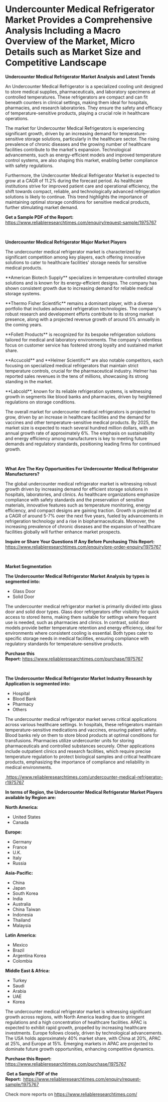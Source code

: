 <p><h1>Undercounter Medical Refrigerator Market Provides a Comprehensive Analysis Including a Macro Overview of the Market, Micro Details such as Market Size and Competitive Landscape</h1></p><p><strong>Undercounter Medical Refrigerator Market Analysis and Latest Trends</strong></p>
<p><p>An Undercounter Medical Refrigerator is a specialized cooling unit designed to store medical supplies, pharmaceuticals, and laboratory specimens at controlled temperatures. These refrigerators are compact and can fit beneath counters in clinical settings, making them ideal for hospitals, pharmacies, and research laboratories. They ensure the safety and efficacy of temperature-sensitive products, playing a crucial role in healthcare operations.</p><p>The market for Undercounter Medical Refrigerators is experiencing significant growth, driven by an increasing demand for temperature-sensitive storage solutions, particularly in the healthcare sector. The rising prevalence of chronic diseases and the growing number of healthcare facilities contribute to the market's expansion. Technological advancements, such as energy-efficient models and improved temperature control systems, are also shaping this market, enabling better compliance with safety regulations.</p><p>Furthermore, the Undercounter Medical Refrigerator Market is expected to grow at a CAGR of 11.2% during the forecast period. As healthcare institutions strive for improved patient care and operational efficiency, the shift towards compact, reliable, and technologically advanced refrigeration solutions is likely to continue. This trend highlights the importance of maintaining optimal storage conditions for sensitive medical products, further stimulating market demand.</p></p>
<p><strong>Get a Sample PDF of the Report:&nbsp;</strong> <a href="https://www.reliableresearchtimes.com/enquiry/request-sample/1975767?utm_campaign=2105&utm_medium=2&utm_source=Github&utm_content=ia&utm_term=20022025&utm_id=undercounter-medical-refrigerator">https://www.reliableresearchtimes.com/enquiry/request-sample/1975767</a></p>
<p>&nbsp;</p>
<p><strong>Undercounter Medical Refrigerator Major Market Players</strong></p>
<p><p>The undercounter medical refrigerator market is characterized by significant competition among key players, each offering innovative solutions to cater to healthcare facilities' storage needs for sensitive medical products. </p><p>**American Biotech Supply** specializes in temperature-controlled storage solutions and is known for its energy-efficient designs. The company has shown consistent growth due to increasing demand for reliable medical storage systems.</p><p>**Thermo Fisher Scientific** remains a dominant player, with a diverse portfolio that includes advanced refrigeration technologies. The company's robust research and development efforts contribute to its strong market presence, along with a projected revenue growth of around 5% annually in the coming years.</p><p>**Follett Products** is recognized for its bespoke refrigeration solutions tailored for medical and laboratory environments. The company's relentless focus on customer service has fostered strong loyalty and sustained market share.</p><p>**Accucold** and **Helmer Scientific** are also notable competitors, each focusing on specialized medical refrigerators that maintain strict temperature controls, crucial for the pharmaceutical industry. Helmer has reported sales revenues in the tens of millions, showcasing its strong standing in the market.</p><p>**Labcold**, known for its reliable refrigeration systems, is witnessing growth in segments like blood banks and pharmacies, driven by heightened regulations on storage conditions.</p><p>The overall market for undercounter medical refrigerators is projected to grow, driven by an increase in healthcare facilities and the demand for vaccines and other temperature-sensitive medical products. By 2025, the market size is expected to reach several hundred million dollars, with an annual growth rate of approximately 6%. The emphasis on sustainability and energy efficiency among manufacturers is key to meeting future demands and regulatory standards, positioning leading firms for continued growth.</p></p>
<p>&nbsp;</p>
<p><strong>What Are The Key Opportunities For Undercounter Medical Refrigerator Manufacturers?</strong></p>
<p><p>The global undercounter medical refrigerator market is witnessing robust growth driven by increasing demand for efficient storage solutions in hospitals, laboratories, and clinics. As healthcare organizations emphasize compliance with safety standards and the preservation of sensitive materials, innovative features such as temperature monitoring, energy efficiency, and compact designs are gaining traction. Growth is projected at a CAGR of around 5-7% over the next five years, fueled by advancements in refrigeration technology and a rise in biopharmaceuticals. Moreover, the increasing prevalence of chronic diseases and the expansion of healthcare facilities globally will further enhance market prospects.</p></p>
<p><strong>Inquire or Share Your Questions If Any Before Purchasing This Report:</strong> <a href="https://www.reliableresearchtimes.com/enquiry/pre-order-enquiry/1975767?utm_campaign=2105&utm_medium=2&utm_source=Github&utm_content=ia&utm_term=20022025&utm_id=undercounter-medical-refrigerator">https://www.reliableresearchtimes.com/enquiry/pre-order-enquiry/1975767</a></p>
<p>&nbsp;</p>
<p><strong>Market Segmentation</strong></p>
<p><strong>The Undercounter Medical Refrigerator Market Analysis by types is segmented into:</strong></p>
<p><ul><li>Glass Door</li><li>Solid Door</li></ul></p>
<p><p>The undercounter medical refrigerator market is primarily divided into glass door and solid door types. Glass door refrigerators offer visibility for quick access to stored items, making them suitable for settings where frequent use is needed, such as pharmacies and clinics. In contrast, solid door models provide better temperature retention and energy efficiency, ideal for environments where consistent cooling is essential. Both types cater to specific storage needs in medical facilities, ensuring compliance with regulatory standards for temperature-sensitive products.</p></p>
<p><strong>Purchase this Report:&nbsp;</strong><a href="https://www.reliableresearchtimes.com/purchase/1975767?utm_campaign=2105&utm_medium=2&utm_source=Github&utm_content=ia&utm_term=20022025&utm_id=undercounter-medical-refrigerator">https://www.reliableresearchtimes.com/purchase/1975767</a></p>
<p>&nbsp;</p>
<p><strong>The Undercounter Medical Refrigerator Market Industry Research by Application is segmented into:</strong></p>
<p><ul><li>Hospital</li><li>Blood Bank</li><li>Pharmacy</li><li>Others</li></ul></p>
<p><p>The undercounter medical refrigerator market serves critical applications across various healthcare settings. In hospitals, these refrigerators maintain temperature-sensitive medications and vaccines, ensuring patient safety. Blood banks rely on them to store blood products at optimal conditions for transfusions. Pharmacies utilize undercounter units for storing pharmaceuticals and controlled substances securely. Other applications include outpatient clinics and research facilities, which require precise temperature regulation to protect biological samples and critical healthcare products, emphasizing the importance of compliance and reliability in medical environments.</p></p>
<p><a href="https://www.reliableresearchtimes.com/undercounter-medical-refrigerator-r1975767?utm_campaign=2105&utm_medium=2&utm_source=Github&utm_content=ia&utm_term=20022025&utm_id=undercounter-medical-refrigerator">&nbsp;https://www.reliableresearchtimes.com/undercounter-medical-refrigerator-r1975767</a></p>
<p><strong>In terms of Region, the Undercounter Medical Refrigerator Market Players available by Region are:</strong></p>
<p>
    <p> <strong> North America: </strong>
        <ul>
            <li>United States</li>
            <li>Canada</li>
        </ul>
        </p> 
    <p> <strong> Europe: </strong>
        <ul>
            <li>Germany</li>
            <li>France</li>
            <li>U.K.</li>
            <li>Italy</li>
            <li>Russia</li>
        </ul>
        </p> 
    <p> <strong> Asia-Pacific: </strong>
        <ul>
            <li>China</li>
            <li>Japan</li>
            <li>South Korea</li>
            <li>India</li>
            <li>Australia</li>
            <li>China Taiwan</li>
            <li>Indonesia</li>
            <li>Thailand</li>
            <li>Malaysia</li>
        </ul>
        </p> 
    <p> <strong> Latin America: </strong>
        <ul>
            <li>Mexico</li>
            <li>Brazil</li>
            <li>Argentina Korea</li>
            <li>Colombia</li>
        </ul>
        </p> 
    <p> <strong> Middle East & Africa: </strong>
        <ul>
            <li>Turkey</li>
            <li>Saudi</li>
            <li>Arabia</li>
            <li>UAE</li>
            <li>Korea</li>
        </ul>
    </p>
    </p>
<p><p>The undercounter medical refrigerator market is witnessing significant growth across regions, with North America leading due to stringent regulations and a high concentration of healthcare facilities. APAC is expected to exhibit rapid growth, propelled by increasing healthcare investments. Europe follows closely, driven by technological advancements. The USA holds approximately 40% market share, with China at 20%, APAC at 25%, and Europe at 15%. Emerging markets in APAC are projected to dominate future growth opportunities, enhancing competitive dynamics.</p></p>
<p><strong>Purchase this Report: </strong><a href="https://www.reliableresearchtimes.com/purchase/1975767?utm_campaign=2105&utm_medium=2&utm_source=Github&utm_content=ia&utm_term=20022025&utm_id=undercounter-medical-refrigerator">https://www.reliableresearchtimes.com/purchase/1975767</a></p>
<p>&nbsp;<strong>Get a Sample PDF of the Report:&nbsp;&nbsp;</strong><a href="https://www.reliableresearchtimes.com/enquiry/request-sample/1975767?utm_campaign=2105&utm_medium=2&utm_source=Github&utm_content=ia&utm_term=20022025&utm_id=undercounter-medical-refrigerator">https://www.reliableresearchtimes.com/enquiry/request-sample/1975767</a></p>
<p><strong></strong></p>
<p>Check more reports on <a href="https://www.reliableresearchtimes.com/?utm_campaign=2105&utm_medium=2&utm_source=Github&utm_content=ia&utm_term=20022025&utm_id=undercounter-medical-refrigerator">https://www.reliableresearchtimes.com/</a></p>